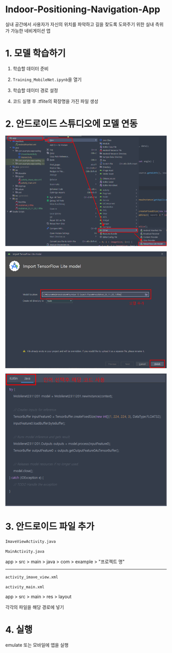 # Indoor-Positioning-Navigation-App
실내 공간에서 사용자가 자신의 위치를 파악하고 길을 찾도록 도와주기 위한 실내 측위가 가능한 네비게이션 앱

# 1. 모델 학습하기

1. 학습할 데이터 준비

2. `Training_MobileNet.ipynb`을 열기

3. 학습할 데이터 경로 설정

4. 코드 실행 후 .tflite의 확장명을 가진 파일 생성

# 2. 안드로이드 스튜디오에 모델 연동

![Untitled ](/Images/image_13.png)

![Untitled ](/Images/image_14.png)

![Untitled ](/Images/image_15.png)

# 3. 안드로이드 파일 추가

`ImaveViewActivity.java`

`MainActivity.java`

app > src > main > java > com > example > "프로젝트 명"

---

`activity_imave_view.xml`

`activity_main.xml`

app > src > main > res > layout 

각각의 파일을 해당 경로에 넣기

# 4. 실행

emulate 또는 모바일에 앱을 실행